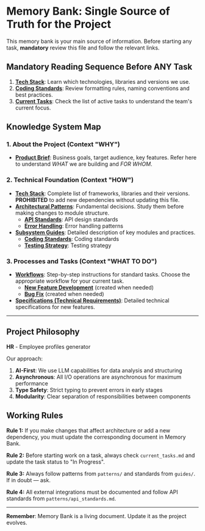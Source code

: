 # Memory Bank: Single Source of Truth for the Project

This memory bank is your main source of information. Before starting any task, **mandatory** review this file and follow the relevant links.

## Mandatory Reading Sequence Before ANY Task

1. **[Tech Stack](./tech_stack.md)**: Learn which technologies, libraries and versions we use.
2. **[Coding Standards](./guides/coding_standards.md)**: Review formatting rules, naming conventions and best practices.
3. **[Current Tasks](./current_tasks.md)**: Check the list of active tasks to understand the team's current focus.

## Knowledge System Map

### 1. About the Project (Context "WHY")
- **[Product Brief](./product_brief.md)**: Business goals, target audience, key features. Refer here to understand *WHAT* we are building and *FOR WHOM*.

### 2. Technical Foundation (Context "HOW")
- **[Tech Stack](./tech_stack.md)**: Complete list of frameworks, libraries and their versions. **PROHIBITED** to add new dependencies without updating this file.
- **[Architectural Patterns](./patterns/)**: Fundamental decisions. Study them before making changes to module structure.
  - **[API Standards](./patterns/api_standards.md)**: API design standards
  - **[Error Handling](./patterns/error_handling.md)**: Error handling patterns
- **[Subsystem Guides](./guides/)**: Detailed description of key modules and practices.
  - **[Coding Standards](./guides/coding_standards.md)**: Coding standards
  - **[Testing Strategy](./guides/testing_strategy.md)**: Testing strategy

### 3. Processes and Tasks (Context "WHAT TO DO")
- **[Workflows](./workflows/)**: Step-by-step instructions for standard tasks. Choose the appropriate workflow for your current task.
  - **[New Feature Development](./workflows/new_feature.md)** (created when needed)
  - **[Bug Fix](./workflows/bug_fix.md)** (created when needed)
- **[Specifications (Technical Requirements)](./specs/)**: Detailed technical specifications for new features.

---

## Project Philosophy

**HR** - Employee profiles generator

Our approach:

1. **AI-First**: We use LLM capabilities for data analysis and structuring
2. **Asynchronous**: All I/O operations are asynchronous for maximum performance
3. **Type Safety**: Strict typing to prevent errors in early stages
4. **Modularity**: Clear separation of responsibilities between components

## Working Rules

**Rule 1:** If you make changes that affect architecture or add a new dependency, you must update the corresponding document in Memory Bank.

**Rule 2:** Before starting work on a task, always check `current_tasks.md` and update the task status to "In Progress".

**Rule 3:** Always follow patterns from `patterns/` and standards from `guides/`. If in doubt — ask.

**Rule 4:** All external integrations must be documented and follow API standards from `patterns/api_standards.md`.

---

**Remember**: Memory Bank is a living document. Update it as the project evolves.
